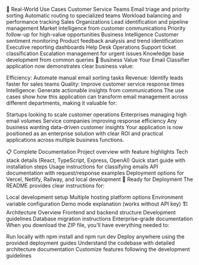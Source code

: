 🎯 Real-World Use Cases
Customer Service Teams
Email triage and priority sorting
Automatic routing to specialized teams
Workload balancing and performance tracking
Sales Organizations
Lead identification and pipeline management
Market intelligence from customer communications
Priority follow-up for high-value opportunities
Business Intelligence
Customer sentiment monitoring
Product feedback analysis and trend identification
Executive reporting dashboards
Help Desk Operations
Support ticket classification
Escalation management for urgent issues
Knowledge base development from common queries
💼 Business Value
Your Email Classifier application now demonstrates clear business value:

Efficiency: Automate manual email sorting tasks
Revenue: Identify leads faster for sales teams
Quality: Improve customer service response times
Intelligence: Generate actionable insights from communications
The use cases show how this application can transform email management across different departments, making it valuable for:

Startups looking to scale customer operations
Enterprises managing high email volumes
Service companies improving response efficiency
Any business wanting data-driven customer insights
Your application is now positioned as an enterprise solution with clear ROI and practical applications across multiple business functions.

📋 Complete Documentation
Project overview with feature highlights
Tech stack details (React, TypeScript, Express, OpenAI)
Quick start guide with installation steps
Usage instructions for classifying emails
API documentation with request/response examples
Deployment options for Vercel, Netlify, Railway, and local development
🚀 Ready for Deployment
The README provides clear instructions for:

Local development setup
Multiple hosting platform options
Environment variable configuration
Demo mode explanation (works without API key)
🏗️ Architecture Overview
Frontend and backend structure
Development guidelines
Database migration instructions
Enterprise-grade documentation
When you download the ZIP file, you'll have everything needed to:

Run locally with npm install and npm run dev
Deploy anywhere using the provided deployment guides
Understand the codebase with detailed architecture documentation
Customize features following the development guidelines
